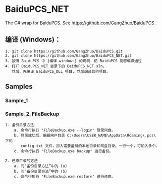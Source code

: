 # BaiduPCS_NET
The C# wrap for BaiduPCS. See https://github.com/GangZhuo/BaiduPCS .

## 编译 (Windows)：
    1. git clone https://github.com/GangZhuo/BaiduPCS.git
    2. git clone https://github.com/GangZhuo/BaiduPCS_NET.git
    3. 按照 BaiduPCS 中 [编译-windows] 的说明，使 BaiduPCS 能够编译通过
    4. 打开 BaiduPCS_NET 目录下的 BaiduPCS_NET.sln。
	   然后，先编译 BaiduPCS_DLL 项目, 然后编译其他项目。

## Samples

### Sample_1

### Sample_2_FileBackup
    1. 备份目录方法
	    a. 命令行执行 "FileBackup.exe --login" 登录网盘。
		b. 登录成功后，编辑用户目录 C:\Users\USER_NAME\AppData\Roaming\.pcs\ 下的
           config.txt 文件，加入需要备份的本地目录和网盘目录。一行一个，可加入多个。
		c. 命令行执行 "FileBackup.exe backup" 进行备份。
		
	2. 还原目录的方法
	    a. 同“备份目录方法”中的 (a)
		b. 同“备份目录方法”中的 (b)
		c. 命令行执行 "FileBackup.exe restore" 进行还原。

[编译-windows]:   https://github.com/GangZhuo/BaiduPCS/blob/master/README.md#编译-windows
